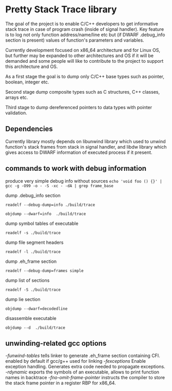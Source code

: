 # Pretty Stack Trace library

The goal of the project is to enable C/C++ developers to get informative  stack trace in case of program crash (inside of signal handler). Key feature is to log not only function address/name/line etc but (if DWARF .debug_info section is present) values of function's parameters and variables.

Currently development focused on x86_64 architecture and for Linux OS, but further may be expanded to other architectures and OS if it will be demanded and some people will like to contribute to the project to support this architecture and OS.

As a first stage the goal is to dump only C/C++ base types such as pointer, boolean, integer etc.

Second stage dump composite types such as C structures, C++ classes, arrays etc.

Third stage to dump dereferenced pointers to data types with pointer validation.

## Dependencies

Currently library mostly depends on libunwind library which used to unwind function's stack frames from stack in signal handler, and libdw library which gives access to DWARF information of executed process if it present.

## commands to work with debug information

produce very simple debug info without sources
`echo 'void foo () {}' | gcc -g -O99 -o - -S -xc - -dA | grep frame_base`

dump .debug_info section

`readelf --debug-dump=info ./build/trace`

`objdump --dwarf=info  ./build/trace`

dump symbol tables of executable

`readelf -s ./build/trace`

dump file segment headers

`readelf -l ./build/trace`

dump .eh_frame section

`readelf --debug-dump=frames simple`

dump list of sections

`readelf -S ./build/trace`

dump lie section

`objdump --dwarf=decodedline `

disassemble executable

`objdump --d  ./build/trace`

## unwinding-related gcc options
*-funwind-tables* tells linker to generate .eh_frame section containing CFI. enabled by default if gcc/g++ used for linking
*-fexceptions* Enable exception handling. Generates extra code needed to propagate exceptions.
*-rdynamic* exports the symbols of an executable, allows to print function names in backtrace
*-fno-omit-frame-pointer* instructs the compiler to store the stack frame pointer in a register RBP for x86_64.